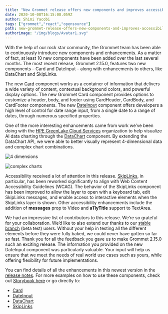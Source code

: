 ```yaml
---
title: "New Grommet release offers new components and improves accessibility"
date: 2020-10-08T16:15:08.059Z
author: Shimi Yacobi 
tags: ["grommet","react","opensource"]
path: new-grommet-release-offers-new-components-and-improves-accessibility
authorimage: "/img/blogs/Avatar1.svg"
---
```

With the help of our rock star community, the Grommet team has been able to continuously introduce new components and enhancements. As a matter of fact, at least 10 new components have been added over the last several months. The most recent release, Grommet 2.15.0, features two new components – Card and DateInput – along with enhancements to others, like DataChart and SkipLinks. 

The new [Card](https://v2.grommet.io/card) component works as a container of information that delivers a wide variety of content, contextual background colors, and powerful display options. The new Grommet Card component provides options to customize a header, body, and footer using CardHeader, CardBody, and CardFooter components. The new [DateInput](https://v2.grommet.io/dateinput) component offers developers a high level of control for date range input, from a single date to a range of dates, through numerous specified properties.

One of the more interesting enhancements came from work we’ve been doing with the [HPE GreenLake Cloud Services](https://www.hpe.com/us/en/cloud-services.html) organization to help visualize AI data charting through the [DataChart](https://v2.grommet.io/datachart) component. By extending the DataChart API, we were able to better visually represent 4-dimensional data and complex chart combinations.

![4 dimensions](https://hpe-developer-portal.s3.amazonaws.com/uploads/media/2020/9/4-dimensions-1602173691496.jpg)



![complex charts](https://hpe-developer-portal.s3.amazonaws.com/uploads/media/2020/9/complex-charts-1602173698168.png)

Accessibility received a lot of attention in this release. [SkipLinks](https://v2.grommet.io/skiplinks), in particular, has been reworked significantly to align with Web Content Accessibility Guidelines (WCAG). The behavior of the SkipLinks component has been improved to allow the layer to open with a keyboard tab, edit SkipLinks messages, and enable access to interactive elements when the SkipLinks layer is shown. Other accessibility enhancements include the addition of **messages** prop to Video and **a11yTitle** support to TextArea. 

We had an impressive list of contributors to this release. We’re so grateful for your collaboration. We’d like to also extend our thanks to our [stable branch](https://github.com/grommet/grommet/wiki/What-is-grommet-stable-and-how-to-use-it%3F) (beta test) users. Without your help in testing all the different elements before they were fully baked, we could never have gotten so far so fast. Thank you for all the feedback you gave us to make Grommet 2.15.0 such an exciting release. The information you provided on the new DateInput component was particularly valuable. Your input will help us ensure that we meet the needs of real world use cases such as yours, while offering flexibility for future implementations.

You can find details of all the enhancements in this newest version in the [release notes](https://github.com/grommet/grommet/releases/tag/v2.15.0). 
For more examples on how to use these components, check out [Storybook here](https://storybook.grommet.io/) or go directly to:
- [Card](https://storybook.grommet.io/?path=/story/card--clickable)
- [DateInput](https://storybook.grommet.io/?path=/story/dateinput--form)
- [DataChart](https://storybook.grommet.io/?path=/story/datachart--everything) 
- [SkipLinks](https://storybook.grommet.io/?path=/story/skiplinks--simple) 

